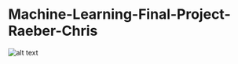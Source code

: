# Machine-Learning-Final-Project-Raeber-Chris

![alt text](https://github.com/cRaeber/Machine-Learning-Final-Project-Raeber/blob/main/images/yearPriceBar.png)


